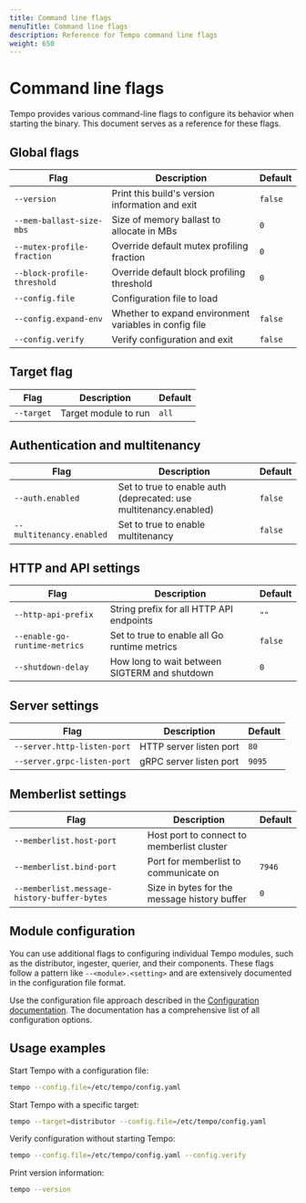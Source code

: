 ```yaml
---
title: Command line flags
menuTitle: Command line flags
description: Reference for Tempo command line flags
weight: 650
---
```


# Command line flags

Tempo provides various command-line flags to configure its behavior when starting the binary. This document serves as a reference for these flags.

## Global flags

| Flag | Description | Default |
| --- | --- | --- |
| `--version` | Print this build's version information and exit | `false` |
| `--mem-ballast-size-mbs` | Size of memory ballast to allocate in MBs | `0` |
| `--mutex-profile-fraction` | Override default mutex profiling fraction | `0` |
| `--block-profile-threshold` | Override default block profiling threshold | `0` |
| `--config.file` | Configuration file to load | |
| `--config.expand-env` | Whether to expand environment variables in config file | `false` |
| `--config.verify` | Verify configuration and exit | `false` |

## Target flag

| Flag | Description | Default |
| --- | --- | --- |
| `--target` | Target module to run | `all` |

## Authentication and multitenancy

| Flag | Description | Default |
| --- | --- | --- |
| `--auth.enabled` | Set to true to enable auth (deprecated: use multitenancy.enabled) | `false` |
| `--multitenancy.enabled` | Set to true to enable multitenancy | `false` |

## HTTP and API settings

| Flag | Description | Default |
| --- | --- | --- |
| `--http-api-prefix` | String prefix for all HTTP API endpoints | `""` |
| `--enable-go-runtime-metrics` | Set to true to enable all Go runtime metrics | `false` |
| `--shutdown-delay` | How long to wait between SIGTERM and shutdown | `0` |

## Server settings

| Flag | Description | Default |
| --- | --- | --- |
| `--server.http-listen-port` | HTTP server listen port | `80` |
| `--server.grpc-listen-port` | gRPC server listen port | `9095` |

## Memberlist settings

| Flag | Description | Default |
| --- | --- | --- |
| `--memberlist.host-port` | Host port to connect to memberlist cluster | |
| `--memberlist.bind-port` | Port for memberlist to communicate on | `7946` |
| `--memberlist.message-history-buffer-bytes` | Size in bytes for the message history buffer | `0` |

## Module configuration

You can use additional flags to configuring individual Tempo modules, such as the distributor, ingester, querier, and their components. These flags follow a pattern like `--<module>.<setting>` and are extensively documented in the configuration file format.

Use the configuration file approach described in the [Configuration documentation](https://grafana.com/docs/tempo/<TEMPO_VERSION>/configuration/).
The documentation has a comprehensive list of all configuration options.

## Usage examples

Start Tempo with a configuration file:

```bash
tempo --config.file=/etc/tempo/config.yaml
```

Start Tempo with a specific target:

```bash
tempo --target=distributor --config.file=/etc/tempo/config.yaml
```

Verify configuration without starting Tempo:

```bash
tempo --config.file=/etc/tempo/config.yaml --config.verify
```

Print version information:

```bash
tempo --version
```

